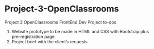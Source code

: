 # Project-3-OpenClassrooms
Project 3 OpenClassrooms FrontEnd Dev
Project to-dos

1. Website prototype to be made in HTML and CSS with Bootstrap plus pre-registration page.
2. Project brief with the client’s requests.
